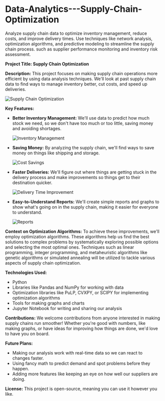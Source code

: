 # Data-Analytics---Supply-Chain-Optimization
Analyze supply chain data to optimize inventory management, reduce costs, and improve delivery times. Use techniques like network analysis, optimization algorithms, and predictive modeling to streamline the supply chain process.
 such as supplier performance monitoring and inventory risk assessment.

**Project Title: Supply Chain Optimization**

**Description:**
This project focuses on making supply chain operations more efficient by using data analysis techniques. We'll look at past supply chain data to find ways to manage inventory better, cut costs, and speed up deliveries.

![Supply Chain Optimization](https://example.com/supply-chain-optimization.png)

**Key Features:**
- **Better Inventory Management:** We'll use data to predict how much stock we need, so we don't have too much or too little, saving money and avoiding shortages.
  
  ![Inventory Management](https://example.com/inventory-management.png)
  
- **Saving Money:** By analyzing the supply chain, we'll find ways to save money on things like shipping and storage.
  
  ![Cost Savings](https://example.com/cost-savings.png)
  
- **Faster Deliveries:** We'll figure out where things are getting stuck in the delivery process and make improvements so things get to their destination quicker.
  
  ![Delivery Time Improvement](https://example.com/delivery-time-improvement.png)
  
- **Easy-to-Understand Reports:** We'll create simple reports and graphs to show what's going on in the supply chain, making it easier for everyone to understand.
  
  ![Reports](https://example.com/reports.png)

**Context on Optimization Algorithms:**
To achieve these improvements, we'll employ optimization algorithms. These algorithms help us find the best solutions to complex problems by systematically exploring possible options and selecting the most optimal ones. Techniques such as linear programming, integer programming, and metaheuristic algorithms like genetic algorithms or simulated annealing will be utilized to tackle various aspects of supply chain optimization.

**Technologies Used:**
- Python
- Libraries like Pandas and NumPy for working with data
- Optimization libraries like PuLP, CVXPY, or SCIPY for implementing optimization algorithms
- Tools for making graphs and charts
- Jupyter Notebook for writing and sharing our analysis

**Contributions:**
We welcome contributions from anyone interested in making supply chains run smoother! Whether you're good with numbers, like making graphs, or have ideas for improving how things are done, we'd love to have you on board.

**Future Plans:**
- Making our analysis work with real-time data so we can react to changes faster.
- Using fancy math to predict demand and spot problems before they happen.
- Adding more features like keeping an eye on how well our suppliers are doing.

**License:**
This project is open-source, meaning you can use it however you like.
